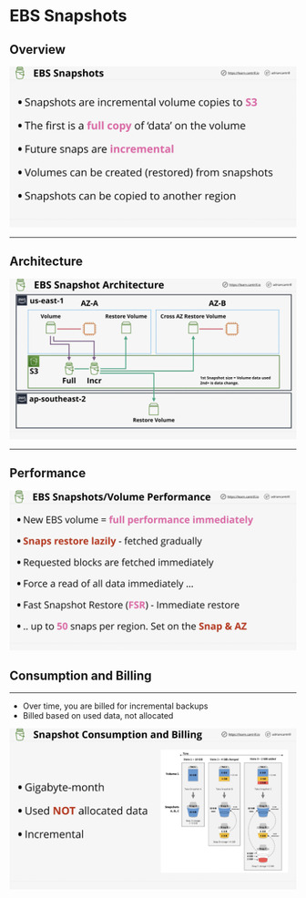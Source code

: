 # EBS Snapshots

## Overview

![ebs-snapshots-overview](../EC2/visual-aids/ebs-snapshots-overview.png)

---

## Architecture

![ebs-snapshots-architecture](../EC2/visual-aids/ebs-snapshots-architecture.png)

---

## Performance

![ebs-snapshots-performance](../EC2/visual-aids/ebs-snapshots-performance.png)

## Consumption and Billing

---

- Over time, you are billed for incremental backups
- Billed based on used data, not allocated

![ebs-snapshots-billing](../EC2/visual-aids/ebs-snapshots-billing.png)
